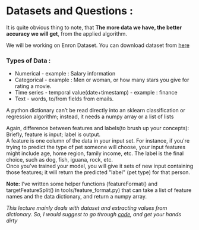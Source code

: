 # Datasets and Questions :

It is quite obvious thing to note, that 
**The more data we have, the better accuracy we will get**, from the applied algorithm.

We will be working on Enron Dataset. You can download dataset from <a href="https://www.cs.cmu.edu/~./enron/">here</a>

### Types of Data :
- Numerical - example : Salary information
- Categorical - example : Men or woman, or how many stars you give for rating a movie.
- Time series - temporal value(date+timestamp) - example : finance
- Text - words, to/from fields from emails.

A python dictionary can’t be read directly into an sklearn classification or regression algorithm; instead, it needs a numpy array or a list of lists

Again, difference between features and labels(to brush up your concepts):
<br>
Briefly, feature is input; label is output.
<br>
A feature is one column of the data in your input set. For instance, if you're trying to predict the type of pet someone will choose, your input features might include age, home region, family income, etc. The label is the final choice, such as dog, fish, iguana, rock, etc.
<br>
Once you've trained your model, you will give it sets of new input containing those features; it will return the predicted "label" (pet type) for that person.

**Note:**
I’ve written some helper functions (featureFormat() and targetFeatureSplit() in tools/feature_format.py) that can take a list of feature names and the data dictionary, and return a numpy array.

*This lecture mainly deals with dataset and extracting values from dictionary. So, I would suggest to go through <a href="https://github.com/bodhwani/Machine-Learning/tree/master/_Solutions/datasets_questions">code</a>, and get your hands dirty*